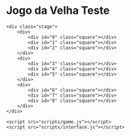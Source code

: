<!DOCTYPE html>
<html lang="en">
<head>
    <meta charset="UTF-8">
    <meta http-equiv="X-UA-Compatible" content="IE=edge">
    <meta name="viewport" content="width=device-width, initial-scale=1.0">
    <link rel="stylesheet" href="./styles/style.css">
    <title>Jogo da Velha</title>
</head>
<body>
    <h1>Jogo da Velha Teste</h1>

    <div class="stage">
        <div>
            <div id="0" class="square"></div>
            <div id="1" class="square"></div>
            <div id="2" class="square"></div>
        </div>
        <div>
            <div id="3" class="square"></div>
            <div id="4" class="square"></div>
            <div id="5" class="square"></div>
        </div>
        <div>
            <div id="6" class="square"></div>
            <div id="7" class="square"></div>
            <div id="8" class="square"></div>
        </div>
    </div>

    <script src="scripts/game.js"></script>
    <script src="scripts/interface.js"></script>
</body>
</html>
